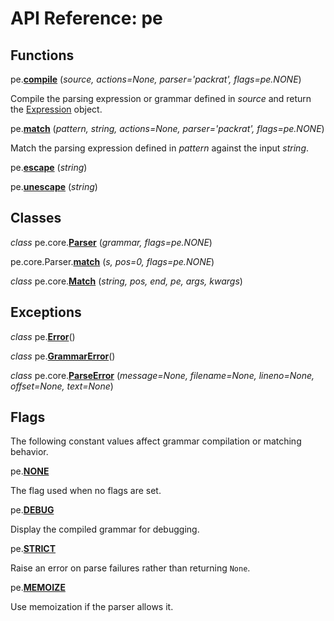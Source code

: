 
# API Reference: pe

## Functions

pe.**<a id="compile" href="#compile">compile</a>**
(*source, actions=None, parser='packrat', flags=pe.NONE*)

Compile the parsing expression or grammar defined in *source* and
return the [Expression](#Expression) object.


pe.**<a id="match" href="#match">match</a>**
(*pattern, string, actions=None, parser='packrat', flags=pe.NONE*)

Match the parsing expression defined in *pattern* against the input
*string*.


pe.**<a id="escape" href="#escape">escape</a>**
(*string*)



pe.**<a id="unescape" href="#unescape">unescape</a>**
(*string*)


## Classes

*class* pe.core.**<a id="Parser" href="#Parser">Parser</a>**
(*grammar, flags=pe.NONE*)


pe.core.Parser.**<a id="Parser-match" href="#Parser-match">match</a>**
(*s, pos=0, flags=pe.NONE*)


*class* pe.core.**<a id="Match" href="#Match">Match</a>**
(*string, pos, end, pe, args, kwargs*)


## Exceptions

*class* pe.**<a id="Error" href="#Error">Error</a>**()


*class* pe.**<a id="GrammarError" href="#GrammarError">GrammarError</a>**()


*class* pe.core.**<a id="ParseError" href="#ParseError">ParseError</a>**
(*message=None, filename=None, lineno=None, offset=None, text=None*)


## Flags

The following constant values affect grammar compilation or matching
behavior.

pe.**<a id="NONE" href="#NONE">NONE</a>**

The flag used when no flags are set.


pe.**<a id="DEBUG" href="#DEBUG">DEBUG</a>**

Display the compiled grammar for debugging.


pe.**<a id="STRICT" href="#STRICT">STRICT</a>**

Raise an error on parse failures rather than returning `None`.


pe.**<a id="MEMOIZE" href="#MEMOIZE">MEMOIZE</a>**

Use memoization if the parser allows it.
